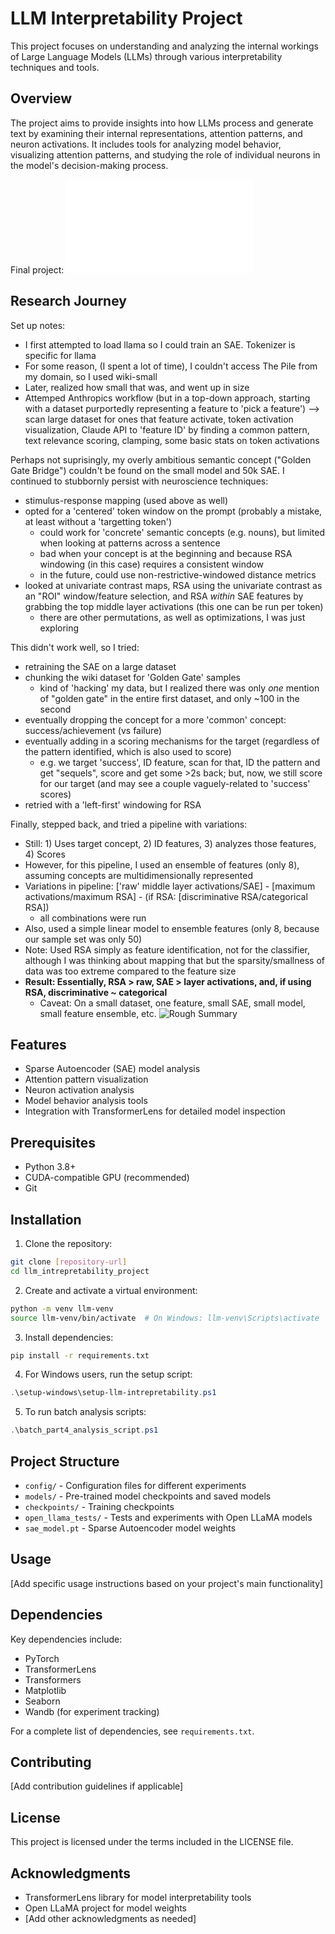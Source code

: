 # LLM Interpretability Project

This project focuses on understanding and analyzing the internal workings of Large Language Models (LLMs) through various interpretability techniques and tools.

## Overview

The project aims to provide insights into how LLMs process and generate text by examining their internal representations, attention patterns, and neuron activations. It includes tools for analyzing model behavior, visualizing attention patterns, and studying the role of individual neurons in the model's decision-making process.

Final project: ![ProjectSummary.md](ProjectSummary.md)

## Research Journey

Set up notes:
- I first attempted to load llama so I could train an SAE. Tokenizer is specific for llama
- For some reason, (I spent a lot of time), I couldn't access The Pile from my domain, so I used wiki-small
- Later, realized how small that was, and went up in size
- Attemped Anthropics workflow (but in a top-down approach, starting with a dataset purportedly representing a feature to 'pick a feature') --> scan large dataset for ones that feature activate, token activation visualization, Claude API to 'feature ID' by finding a common pattern, text relevance scoring, clamping, some basic stats on token activations

Perhaps not suprisingly, my overly ambitious semantic concept ("Golden Gate Bridge") couldn't be found on the small model and 50k SAE. I continued to stubbornly persist with neuroscience techniques:
- stimulus-response mapping (used above as well)
- opted for a 'centered' token window on the prompt (probably a mistake, at least without a 'targetting token')
  - could work for 'concrete' semantic concepts (e.g. nouns), but limited when looking at patterns across a sentence
  - bad when your concept is at the beginning and because RSA windowing (in this case) requires a consistent window
  - in the future, could use non-restrictive-windowed distance metrics
- looked at univariate contrast maps, RSA using the univariate contrast as an "ROI" window/feature selection, and RSA *within* SAE features by grabbing the top middle layer activations (this one can be run per token)
  - there are other permutations, as well as optimizations, I was just exploring

This didn't work well, so I tried:
- retraining the SAE on a large dataset
- chunking the wiki dataset for 'Golden Gate' samples
  - kind of 'hacking' my data, but I realized there was only *one* mention of "golden gate" in the entire first dataset, and only ~100 in the second
- eventually dropping the concept for a more 'common' concept: success/achievement (vs failure)
- eventually adding in a scoring mechanisms for the target (regardless of the pattern identified, which is also used to score)
  - e.g. we target 'success', ID feature, scan for that, ID the pattern and get "sequels", score and get some >2s back; but, now, we still score for our target (and may see a couple vaguely-related to 'success' scores)
- retried with a 'left-first' windowing for RSA

Finally, stepped back, and tried a pipeline with variations:
- Still: 1) Uses target concept, 2) ID features, 3) analyzes those features, 4) Scores
- However, for this pipeline, I used an ensemble of features (only 8), assuming concepts are multidimensionally represented
- Variations in pipeline: ['raw' middle layer activations/SAE] - [maximum activations/maximum RSA] - (if RSA: [discriminative RSA/categorical RSA])
  - all combinations were run
- Also, used a simple linear model to ensemble features (only 8, because our sample set was only 50)
- Note: Used RSA simply as feature identification, not for the classifier, although I was thinking about mapping that but the sparsity/smallness of data was too extreme compared to the feature size
- **Result: Essentially, RSA > raw, SAE > layer activations, and, if using RSA, discriminative ~ categorical**
  - Caveat: On a small dataset, one feature, small SAE, small model, small feature ensemble, etc.
![Rough Summary](.llm_intrepretability_project\llm_intrepretability_project\results\SR_TOPIC_1_SUCCESS_CONTINUATION\combinatorial_analysis_20250525_012051\method_comparison_anlaysis.png)

## Features

- Sparse Autoencoder (SAE) model analysis
- Attention pattern visualization
- Neuron activation analysis
- Model behavior analysis tools
- Integration with TransformerLens for detailed model inspection

## Prerequisites

- Python 3.8+
- CUDA-compatible GPU (recommended)
- Git

## Installation

1. Clone the repository:
```bash
git clone [repository-url]
cd llm_intrepretability_project
```

2. Create and activate a virtual environment:
```bash
python -m venv llm-venv
source llm-venv/bin/activate  # On Windows: llm-venv\Scripts\activate
```

3. Install dependencies:
```bash
pip install -r requirements.txt
```

4. For Windows users, run the setup script:
```powershell
.\setup-windows\setup-llm-intrepretability.ps1
```

5. To run batch analysis scripts:
```powershell
.\batch_part4_analysis_script.ps1
```

## Project Structure

- `config/` - Configuration files for different experiments
- `models/` - Pre-trained model checkpoints and saved models
- `checkpoints/` - Training checkpoints
- `open_llama_tests/` - Tests and experiments with Open LLaMA models
- `sae_model.pt` - Sparse Autoencoder model weights

## Usage

[Add specific usage instructions based on your project's main functionality]

## Dependencies

Key dependencies include:
- PyTorch
- TransformerLens
- Transformers
- Matplotlib
- Seaborn
- Wandb (for experiment tracking)

For a complete list of dependencies, see `requirements.txt`.

## Contributing

[Add contribution guidelines if applicable]

## License

This project is licensed under the terms included in the LICENSE file.

## Acknowledgments

- TransformerLens library for model interpretability tools
- Open LLaMA project for model weights
- [Add other acknowledgments as needed]
